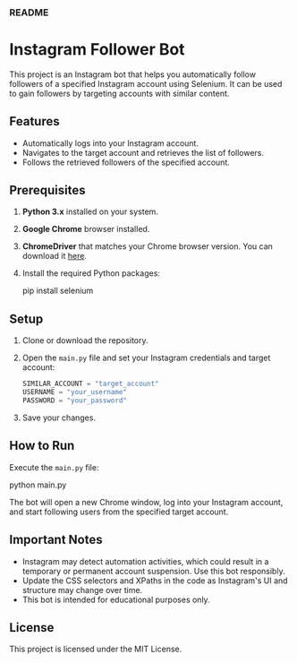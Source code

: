 
### README

# Instagram Follower Bot

This project is an Instagram bot that helps you automatically follow followers of a specified Instagram account using Selenium. It can be used to gain followers by targeting accounts with similar content.

## Features

- Automatically logs into your Instagram account.
- Navigates to the target account and retrieves the list of followers.
- Follows the retrieved followers of the specified account.

## Prerequisites

1. **Python 3.x** installed on your system.
2. **Google Chrome** browser installed.
3. **ChromeDriver** that matches your Chrome browser version. You can download it [here](https://sites.google.com/chromium.org/driver/).
4. Install the required Python packages:

   
    pip install selenium
   

## Setup

1. Clone or download the repository.
2. Open the `main.py` file and set your Instagram credentials and target account:

    ```python
    SIMILAR_ACCOUNT = "target_account"
    USERNAME = "your_username"
    PASSWORD = "your_password"
    ```

3. Save your changes.

## How to Run

Execute the `main.py` file:


python main.py


The bot will open a new Chrome window, log into your Instagram account, and start following users from the specified target account.

## Important Notes

- Instagram may detect automation activities, which could result in a temporary or permanent account suspension. Use this bot responsibly.
- Update the CSS selectors and XPaths in the code as Instagram's UI and structure may change over time.
- This bot is intended for educational purposes only.

## License

This project is licensed under the MIT License.
